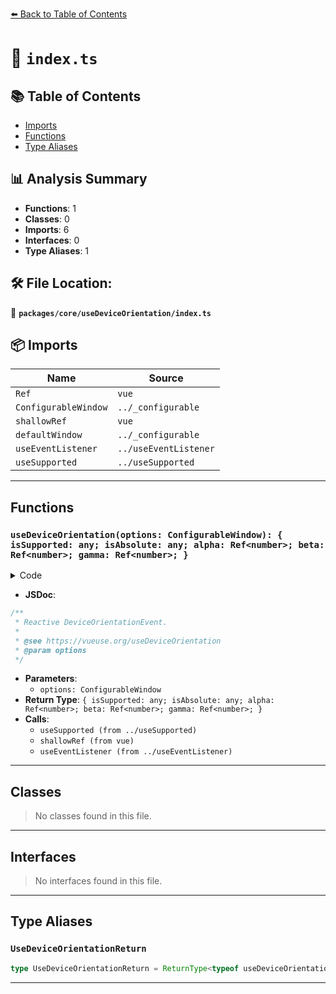 [⬅️ Back to Table of Contents](../../../index.md)

# 📄 `index.ts`

## 📚 Table of Contents

- [Imports](#imports)
- [Functions](#functions)
- [Type Aliases](#type-aliases)

## 📊 Analysis Summary

- **Functions**: 1
- **Classes**: 0
- **Imports**: 6
- **Interfaces**: 0
- **Type Aliases**: 1

## 🛠️ File Location:
📂 **`packages/core/useDeviceOrientation/index.ts`**

## 📦 Imports

| Name | Source |
|------|--------|
| `Ref` | `vue` |
| `ConfigurableWindow` | `../_configurable` |
| `shallowRef` | `vue` |
| `defaultWindow` | `../_configurable` |
| `useEventListener` | `../useEventListener` |
| `useSupported` | `../useSupported` |


---

## Functions

### `useDeviceOrientation(options: ConfigurableWindow): { isSupported: any; isAbsolute: any; alpha: Ref<number>; beta: Ref<number>; gamma: Ref<number>; }`

<details><summary>Code</summary>

```ts
export function useDeviceOrientation(options: ConfigurableWindow = {}) {
  const { window = defaultWindow } = options
  const isSupported = useSupported(() => window && 'DeviceOrientationEvent' in window)

  const isAbsolute = shallowRef(false)
  const alpha: Ref<number | null> = shallowRef(null)
  const beta: Ref<number | null> = shallowRef(null)
  const gamma: Ref<number | null> = shallowRef(null)

  if (window && isSupported.value) {
    useEventListener(window, 'deviceorientation', (event) => {
      isAbsolute.value = event.absolute
      alpha.value = event.alpha
      beta.value = event.beta
      gamma.value = event.gamma
    }, { passive: true })
  }

  return {
    isSupported,
    isAbsolute,
    alpha,
    beta,
    gamma,
  }
}
```
</details>

- **JSDoc**:
```ts
/**
 * Reactive DeviceOrientationEvent.
 *
 * @see https://vueuse.org/useDeviceOrientation
 * @param options
 */
```

- **Parameters**:
  - `options: ConfigurableWindow`
- **Return Type**: `{ isSupported: any; isAbsolute: any; alpha: Ref<number>; beta: Ref<number>; gamma: Ref<number>; }`
- **Calls**:
  - `useSupported (from ../useSupported)`
  - `shallowRef (from vue)`
  - `useEventListener (from ../useEventListener)`

---

## Classes

> No classes found in this file.


---

## Interfaces

> No interfaces found in this file.


---

## Type Aliases

### `UseDeviceOrientationReturn`

```ts
type UseDeviceOrientationReturn = ReturnType<typeof useDeviceOrientation>;
```


---